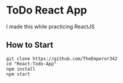 # ToDo React App
I made this while practicing ReactJS

## How to Start
```
git clone https://github.com/TheEmperor342
cd "React-Todo-App"
npm install
npm start
```
